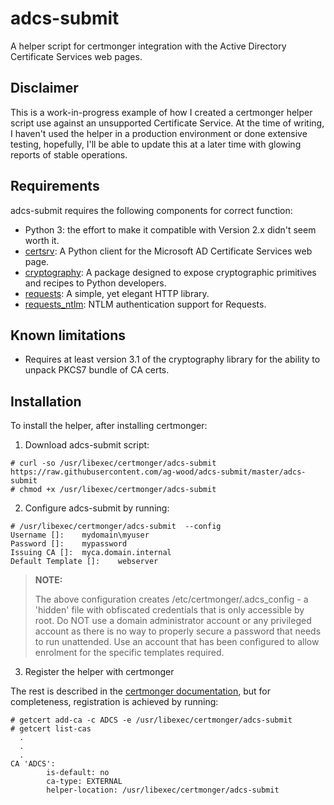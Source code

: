 # adcs-submit

A helper script for certmonger integration with the Active Directory Certificate Services web pages.

## Disclaimer

This is a work-in-progress example of how I created a certmonger helper script use against an unsupported Certificate Service.  At the time
of writing, I haven't used the helper in a production environment or done extensive testing, hopefully, I'll be able to update this at a 
later time with glowing reports of stable operations.

## Requirements

adcs-submit requires the following components for correct function:

- Python 3: the effort to make it compatible with Version 2.x didn't seem worth it.
- [certsrv](https://github.com/magnuswatn/certsrv): A Python client for the Microsoft AD Certificate Services web page.
- [cryptography](https://github.com/pyca/cryptography): A package designed to expose cryptographic primitives and recipes to Python developers.
- [requests](https://github.com/psf/requests): A simple, yet elegant HTTP library.
- [requests_ntlm](https://github.com/requests/requests-ntlm): NTLM authentication support for Requests.

## Known limitations

- Requires at least version 3.1 of the cryptography library for the ability to unpack PKCS7 bundle of CA certs.

## Installation

To install the helper, after installing certmonger:

1. Download adcs-submit script:

```
# curl -so /usr/libexec/certmonger/adcs-submit https://raw.githubusercontent.com/ag-wood/adcs-submit/master/adcs-submit
# chmod +x /usr/libexec/certmonger/adcs-submit
```

2. Configure adcs-submit by running:

```
# /usr/libexec/certmonger/adcs-submit  --config
Username []:    mydomain\myuser
Password []:    mypassword
Issuing CA []:  myca.domain.internal
Default Template []:    webserver
```

> **NOTE:**
>
> The above configuration creates /etc/certmonger/.adcs_config - a 'hidden' file with obfiscated credentials that is only accessible by root.   Do NOT use a domain administrator account or any privileged account as there is no way to properly secure a password that needs to run unattended.  Use an account that has been configured to allow enrolment for the specific templates required.

3. Register the helper with certmonger

The rest is described in the [certmonger documentation](https://docs.pagure.org/pagure/usage/index.html), but for completeness, registration is achieved by running:

```
# getcert add-ca -c ADCS -e /usr/libexec/certmonger/adcs-submit
# getcert list-cas
  .
  .
  .
CA 'ADCS':
        is-default: no
        ca-type: EXTERNAL
        helper-location: /usr/libexec/certmonger/adcs-submit
```
